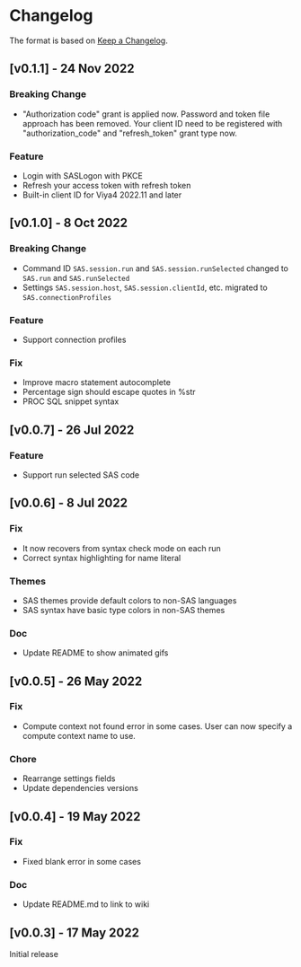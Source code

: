 # Changelog

The format is based on [Keep a Changelog](https://keepachangelog.com/en/1.0.0/).

## [v0.1.1] - 24 Nov 2022

### Breaking Change

- "Authorization code" grant is applied now. Password and token file approach has been removed. Your client ID need to be registered with "authorization_code" and "refresh_token" grant type now.

### Feature

- Login with SASLogon with PKCE
- Refresh your access token with refresh token
- Built-in client ID for Viya4 2022.11 and later

## [v0.1.0] - 8 Oct 2022

### Breaking Change

- Command ID `SAS.session.run` and `SAS.session.runSelected` changed to `SAS.run` and `SAS.runSelected`
- Settings `SAS.session.host`, `SAS.session.clientId`, etc. migrated to `SAS.connectionProfiles`

### Feature

- Support connection profiles

### Fix

- Improve macro statement autocomplete
- Percentage sign should escape quotes in %str
- PROC SQL snippet syntax

## [v0.0.7] - 26 Jul 2022

### Feature

- Support run selected SAS code

## [v0.0.6] - 8 Jul 2022

### Fix

- It now recovers from syntax check mode on each run
- Correct syntax highlighting for name literal

### Themes

- SAS themes provide default colors to non-SAS languages
- SAS syntax have basic type colors in non-SAS themes

### Doc

- Update README to show animated gifs

## [v0.0.5] - 26 May 2022

### Fix

- Compute context not found error in some cases. User can now specify a compute context name to use.

### Chore

- Rearrange settings fields
- Update dependencies versions

## [v0.0.4] - 19 May 2022

### Fix

- Fixed blank error in some cases

### Doc

- Update README.md to link to wiki

## [v0.0.3] - 17 May 2022

Initial release
